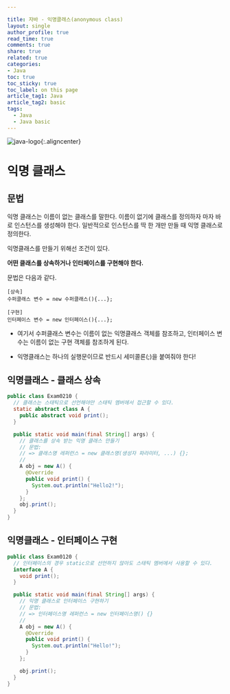 ```yaml
---

title: 자바 - 익명클래스(anonymous class)
layout: single
author_profile: true
read_time: true
comments: true
share: true
related: true
categories:
- Java
toc: true
toc_sticky: true
toc_label: on this page
article_tag1: Java
article_tag2: basic
tags:
  - Java
  - Java basic
---
```


![java-logo](https://user-images.githubusercontent.com/68311188/92201199-e4e6a200-eeb6-11ea-9f5b-76b79db3564f.png){:.aligncenter}

# 익명 클래스

## 문법

익명 클래스는 이름이 없는 클래스를 말한다.  이름이 없기에 클래스를 정의하자 마자 바로 인스턴스를 생성해야 한다. 일반적으로 인스턴스를 딱 한 개만 만들 때 익명 클래스로 정의한다.

익명클래스를 만들기 위해선 조건이 있다.

**어떤 클래스를 상속하거나 인터페이스를 구현해야 한다.**

문법은 다음과 같다.

```
[상속]
수퍼클래스 변수 = new 수퍼클래스(){...};

[구현]
인터페이스 변수 = new 인터페이스(){...};
```

* 여기서 수퍼클래스 변수는 이름이 없는 익명클래스 객체를 참조하고, 인터페이스 변수는 이름이 없는 구현 객체를 참조하게 된다.

* 익명클래스는 하나의 실행문이므로  반드시 세미콜론(;)을 붙여줘야 한다!



## 익명클래스 - 클래스 상속

```java
public class Exam0210 {
  // 클래스는 스태틱으로 선언해야만 스태틱 멤버에서 접근할 수 있다.
  static abstract class A {
    public abstract void print();
  }

  public static void main(final String[] args) {
    // 클래스를 상속 받는 익명 클래스 만들기
    // 문법:
    // => 클래스명 레퍼런스 = new 클래스명(생성자 파라미터, ...) {};
    //
    A obj = new A() {
      @Override
      public void print() {
        System.out.println("Hello2!");
      }
    };
    obj.print();
  }
}
```



## 익명클래스 - 인터페이스 구현

```java
public class Exam0120 {
  // 인터페이스의 경우 static으로 선언하지 않아도 스태틱 멤버에서 사용할 수 있다.
  interface A {
    void print();
  }

  public static void main(final String[] args) {
    // 익명 클래스로 인터페이스 구현하기
    // 문법:
    // => 인터페이스명 레퍼런스 = new 인터페이스명() {}
    //
    A obj = new A() {
      @Override
      public void print() {
        System.out.println("Hello!");
      }
    };

    obj.print();
  }
}
```

